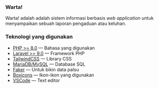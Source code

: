 ### **Warta!**

Warta! adalah adalah sistem informasi berbasis *web application* untuk menyampaikan sebuah laporan pengaduan atau keluhan.

### **Teknologi yang digunakan**

- [PHP >= 8.0](https://www.php.net/) — Bahasa yang digunakan
- [Laravel >= 9.0](https://laravel.com/docs/9.x) — Framework PHP
- [TailwindCSS](https://tailwindcss.com/) — Library CSS
- [MariaDB/MySQL](https://mariadb.org/) — Database SQL
- [Faker](https://fakerphp.github.io/) — Untuk bikin data palsu
- [Boxicons](https://boxicons.com/) — Ikon-ikon yang digunakan
- [VSCode](https://code.visualstudio.com/) — Text editor